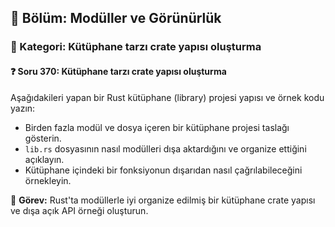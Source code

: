 ## 📘 Bölüm: Modüller ve Görünürlük  
### 🔹 Kategori: Kütüphane tarzı crate yapısı oluşturma  
#### ❓ Soru 370: Kütüphane tarzı crate yapısı oluşturma

Aşağıdakileri yapan bir Rust kütüphane (library) projesi yapısı ve örnek kodu yazın:

- Birden fazla modül ve dosya içeren bir kütüphane projesi taslağı gösterin.
- `lib.rs` dosyasının nasıl modülleri dışa aktardığını ve organize ettiğini açıklayın.
- Kütüphane içindeki bir fonksiyonun dışarıdan nasıl çağrılabileceğini örnekleyin.

🔧 **Görev:** Rust'ta modüllerle iyi organize edilmiş bir kütüphane crate yapısı ve dışa açık API örneği oluşturun.
